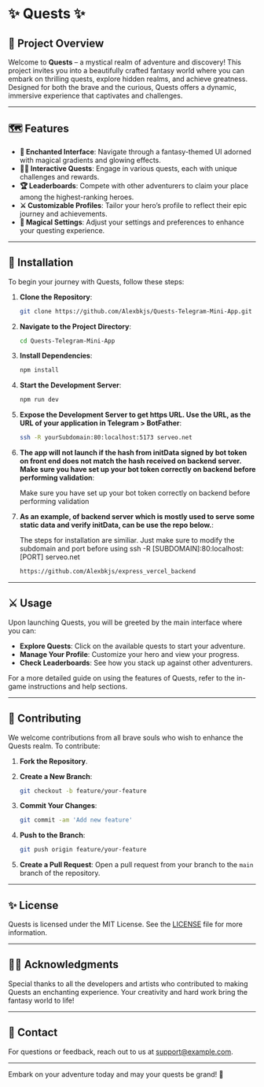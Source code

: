
# ✨ **Quests** ✨

## 🏰 Project Overview

Welcome to **Quests** – a mystical realm of adventure and discovery! This project invites you into a beautifully crafted fantasy world where you can embark on thrilling quests, explore hidden realms, and achieve greatness. Designed for both the brave and the curious, Quests offers a dynamic, immersive experience that captivates and challenges.

---

## 🗺️ Features

- **🌟 Enchanted Interface**: Navigate through a fantasy-themed UI adorned with magical gradients and glowing effects.
- **🧙‍♂️ Interactive Quests**: Engage in various quests, each with unique challenges and rewards.
- **🏆 Leaderboards**: Compete with other adventurers to claim your place among the highest-ranking heroes.
- **⚔️ Customizable Profiles**: Tailor your hero’s profile to reflect their epic journey and achievements.
- **🔮 Magical Settings**: Adjust your settings and preferences to enhance your questing experience.

---

## 📜 Installation

To begin your journey with Quests, follow these steps:

1. **Clone the Repository**:

    ```bash
    git clone https://github.com/Alexbkjs/Quests-Telegram-Mini-App.git
    ```

2. **Navigate to the Project Directory**:

    ```bash
    cd Quests-Telegram-Mini-App
    ```

3. **Install Dependencies**:

    ```bash
    npm install
    ```

4. **Start the Development Server**:

    ```bash
    npm run dev
    ```
5. **Expose the Development Server to get https URL. Use the URL, as the URL of your application in Telegram > BotFather**:

    ```bash
    ssh -R yourSubdomain:80:localhost:5173 serveo.net
    ```
6. **The app will not launch if the hash from initData signed by bot token on front end does not match the hash received on backend server. Make sure you have set up your bot token correctly on backend before performing validation**:

    Make sure you have set up your bot token correctly on backend before performing validation

7. **As an example, of backend server which is mostly used to serve some static data and verify initData, can be use the repo below.**:

    The steps for installation are similiar. Just make sure to modify the subdomain and port before using ssh -R [SUBDOMAIN]:80:localhost:[PORT] serveo.net

    ```bash
    https://github.com/Alexbkjs/express_vercel_backend
    ```
---

## ⚔️ Usage

Upon launching Quests, you will be greeted by the main interface where you can:

- **Explore Quests**: Click on the available quests to start your adventure.
- **Manage Your Profile**: Customize your hero and view your progress.
- **Check Leaderboards**: See how you stack up against other adventurers.

For a more detailed guide on using the features of Quests, refer to the in-game instructions and help sections.

---

## 💫 Contributing

We welcome contributions from all brave souls who wish to enhance the Quests realm. To contribute:

1. **Fork the Repository**.
2. **Create a New Branch**:

    ```bash
    git checkout -b feature/your-feature
    ```

3. **Commit Your Changes**:

    ```bash
    git commit -am 'Add new feature'
    ```

4. **Push to the Branch**:

    ```bash
    git push origin feature/your-feature
    ```

5. **Create a Pull Request**: Open a pull request from your branch to the `main` branch of the repository.

---

## ✨ License

Quests is licensed under the MIT License. See the [LICENSE](LICENSE) file for more information.

---

## 🧙‍♀️ Acknowledgments

Special thanks to all the developers and artists who contributed to making Quests an enchanting experience. Your creativity and hard work bring the fantasy world to life!

---

## 📜 Contact

For questions or feedback, reach out to us at [support@example.com](mailto:support@quests.com).

---

Embark on your adventure today and may your quests be grand! 🌟
